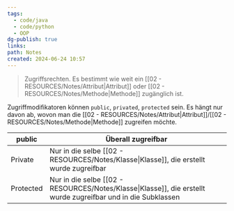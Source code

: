 ```yaml
---
tags:
  - code/java
  - code/python
  - OOP
dg-publish: true
links: 
path: Notes
created: 2024-06-24 10:57
---
```

> Zugriffsrechten.
> Es bestimmt wie weit ein [[02 - RESOURCES/Notes/Attribut\|Attribut]] oder [[02 - RESOURCES/Notes/Methode\|Methode]] zugänglich ist.

Zugriffmodifikatoren können `public`, `privated`, `protected` sein. 
Es hängt nur davon ab, wovon man die [[02 - RESOURCES/Notes/Attribut\|Attribut]]/[[02 - RESOURCES/Notes/Methode\|Methode]] zugreifen möchte.

| public    | Überall zugreifbar                                                               |
| --------- | -------------------------------------------------------------------------------- |
| Private   | Nur in die selbe [[02 - RESOURCES/Notes/Klasse\|Klasse]], die erstellt wurde zugreifbar                       |
| Protected | Nur in die selbe [[02 - RESOURCES/Notes/Klasse\|Klasse]], die erstellt wurde zugreifbar und in die Subklassen |
